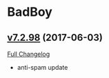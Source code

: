 # BadBoy

## [v7.2.98](https://github.com/funkydude/BadBoy/tree/v7.2.98) (2017-06-03)
[Full Changelog](https://github.com/funkydude/BadBoy/compare/v7.2.97...v7.2.98)

- anti-spam update  
